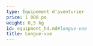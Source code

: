 ```yaml
---
type: Équipement d'aventurier
price: 1 000 po
weight: 0,5 kg
id: equipment_hd.md#longue-vue
title: Longue-vue
---
```


